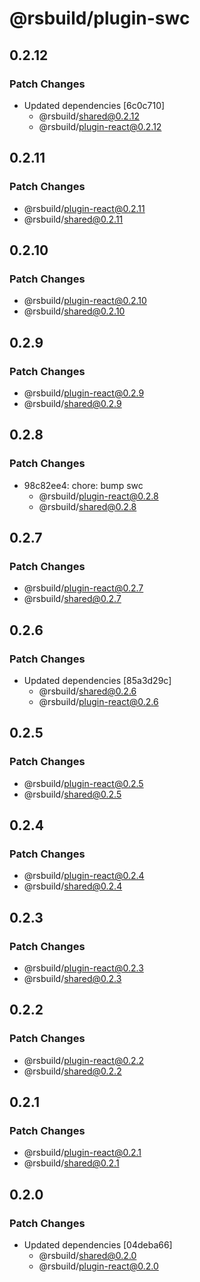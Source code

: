 # @rsbuild/plugin-swc

## 0.2.12

### Patch Changes

- Updated dependencies [6c0c710]
  - @rsbuild/shared@0.2.12
  - @rsbuild/plugin-react@0.2.12

## 0.2.11

### Patch Changes

- @rsbuild/plugin-react@0.2.11
- @rsbuild/shared@0.2.11

## 0.2.10

### Patch Changes

- @rsbuild/plugin-react@0.2.10
- @rsbuild/shared@0.2.10

## 0.2.9

### Patch Changes

- @rsbuild/plugin-react@0.2.9
- @rsbuild/shared@0.2.9

## 0.2.8

### Patch Changes

- 98c82ee4: chore: bump swc
  - @rsbuild/plugin-react@0.2.8
  - @rsbuild/shared@0.2.8

## 0.2.7

### Patch Changes

- @rsbuild/plugin-react@0.2.7
- @rsbuild/shared@0.2.7

## 0.2.6

### Patch Changes

- Updated dependencies [85a3d29c]
  - @rsbuild/shared@0.2.6
  - @rsbuild/plugin-react@0.2.6

## 0.2.5

### Patch Changes

- @rsbuild/plugin-react@0.2.5
- @rsbuild/shared@0.2.5

## 0.2.4

### Patch Changes

- @rsbuild/plugin-react@0.2.4
- @rsbuild/shared@0.2.4

## 0.2.3

### Patch Changes

- @rsbuild/plugin-react@0.2.3
- @rsbuild/shared@0.2.3

## 0.2.2

### Patch Changes

- @rsbuild/plugin-react@0.2.2
- @rsbuild/shared@0.2.2

## 0.2.1

### Patch Changes

- @rsbuild/plugin-react@0.2.1
- @rsbuild/shared@0.2.1

## 0.2.0

### Patch Changes

- Updated dependencies [04deba66]
  - @rsbuild/shared@0.2.0
  - @rsbuild/plugin-react@0.2.0
